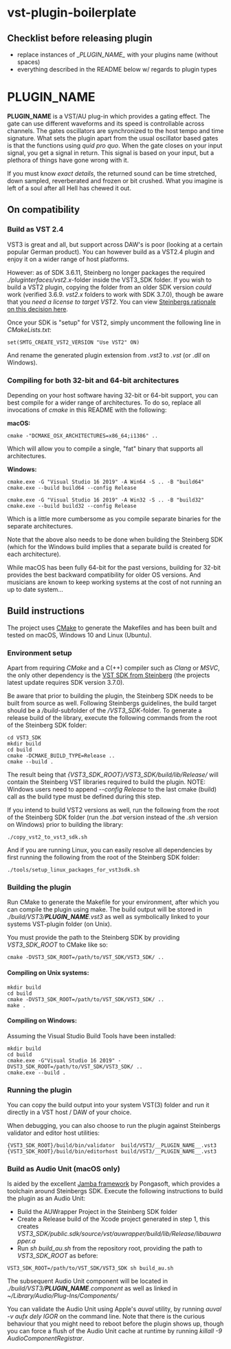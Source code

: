# vst-plugin-boilerplate
## Checklist before releasing plugin

 * replace instances of \__PLUGIN_NAME\__ with your plugins name (without spaces)
 * everything described in the README below w/ regards to plugin types

# __PLUGIN_NAME__

__PLUGIN_NAME__ is a VST/AU plug-in which provides a gating effect. The gate can use different waveforms
and its speed is controllable across channels. The gates oscillators are synchronized to the host tempo
and time signature. What sets the plugin apart from the usual oscillator based gates is that the functions
using _quid pro quo_. When the gate closes on your input signal, you get a signal in return. This signal
is based on your input, but a plethora of things have gone wrong with it.

If you must know _exact details_, the returned sound can be time stretched, down sampled, reverberated and
frozen or bit crushed. What you imagine is left of a soul after all Hell has chewed it out.

## On compatibility

### Build as VST 2.4

VST3 is great and all, but support across DAW's is poor (looking at a certain popular German product). You can however build as a VST2.4 plugin and enjoy it on a wider range of host platforms.

However: as of SDK 3.6.11, Steinberg no longer packages the required _./pluginterfaces/vst2.x_-folder inside the VST3_SDK folder.
If you wish to build a VST2 plugin, copying the folder from an older SDK version _could_ work (verified 3.6.9. _vst2.x_ folders to work with SDK 3.7.0), though be aware
that you _need a license to target VST2_. You can view [Steinbergs rationale on this decision here](https://www.steinberg.net/en/newsandevents/news/newsdetail/article/vst-2-coming-to-an-end-4727.html).

Once your SDK is "setup" for VST2, simply uncomment the following line in _CMakeLists.txt_:

```
set(SMTG_CREATE_VST2_VERSION "Use VST2" ON)
```

And rename the generated plugin extension from _.vst3_ to _.vst_ (or _.dll_ on Windows).

### Compiling for both 32-bit and 64-bit architectures

Depending on your host software having 32-bit or 64-bit support, you can best compile for a wider range of architectures. To do so,
replace all invocations of _cmake_ in this README with the following:

**macOS:**

```
cmake -"DCMAKE_OSX_ARCHITECTURES=x86_64;i1386" ..
```

Which will allow you to compile a single, "fat" binary that supports all architectures.

**Windows:**

```
cmake.exe -G "Visual Studio 16 2019" -A Win64 -S .. -B "build64"
cmake.exe --build build64 --config Release

cmake.exe -G "Visual Studio 16 2019" -A Win32 -S .. -B "build32"
cmake.exe --build build32 --config Release
```

Which is a little more cumbersome as you compile separate binaries for the separate architectures.

Note that the above also needs to be done when building the Steinberg SDK (which for the Windows build implies that a separate build is created for each architecture).

While macOS has been fully 64-bit for the past versions, building for 32-bit provides the best backward
compatibility for older OS versions. And musicians are known to keep working systems at the cost of not
running an up to date system...

## Build instructions

The project uses [CMake](https://cmake.org) to generate the Makefiles and has been built and tested on macOS, Windows 10 and Linux (Ubuntu).

### Environment setup

Apart from requiring _CMake_ and a C(++) compiler such as _Clang_ or _MSVC_, the only other dependency is the [VST SDK from Steinberg](https://www.steinberg.net/en/company/developers.html) (the projects latest update requires SDK version 3.7.0).

Be aware that prior to building the plugin, the Steinberg SDK needs to be built from source as well. Following Steinbergs guidelines, the build target should be a _/build_-subfolder of the _/VST3_SDK_-folder.
To generate a release build of the library, execute the following commands from the root of the Steinberg SDK folder:

```
cd VST3_SDK
mkdir build
cd build
cmake -DCMAKE_BUILD_TYPE=Release ..
cmake --build .
```

The result being that _{VST3_SDK_ROOT}/VST3_SDK/build/lib/Release/_ will contain the Steinberg VST libraries required to build the plugin.
NOTE: Windows users need to append _--config Release_ to the last cmake (build) call as the build type must be defined during this step.

If you intend to build VST2 versions as well, run the following from the root of the Steinberg SDK folder (run the _.bat_ version instead of the _.sh_ version on Windows) prior to building the library:

```
./copy_vst2_to_vst3_sdk.sh
```

And if you are running Linux, you can easily resolve all dependencies by first running the following from the root of the Steinberg SDK folder:

```
./tools/setup_linux_packages_for_vst3sdk.sh
```

### Building the plugin

Run CMake to generate the Makefile for your environment, after which you can compile the plugin using make. The build output will be stored in _./build/VST3/__PLUGIN_NAME__.vst3_ as well as symbolically linked to your systems VST-plugin folder (on Unix).

You must provide the path to the Steinberg SDK by providing _VST3_SDK_ROOT_ to CMake like so:

```
cmake -DVST3_SDK_ROOT=/path/to/VST_SDK/VST3_SDK/ ..
```

#### Compiling on Unix systems:

```
mkdir build
cd build
cmake -DVST3_SDK_ROOT=/path/to/VST_SDK/VST3_SDK/ ..
make .
```

#### Compiling on Windows:

Assuming the Visual Studio Build Tools have been installed:

```
mkdir build
cd build
cmake.exe -G"Visual Studio 16 2019" -DVST3_SDK_ROOT=/path/to/VST_SDK/VST3_SDK/ ..
cmake.exe --build .
```

### Running the plugin

You can copy the build output into your system VST(3) folder and run it directly in a VST host / DAW of your choice.

When debugging, you can also choose to run the plugin against Steinbergs validator and editor host utilities:

    {VST3_SDK_ROOT}/build/bin/validator  build/VST3/__PLUGIN_NAME__.vst3
    {VST3_SDK_ROOT}/build/bin/editorhost build/VST3/__PLUGIN_NAME__.vst3

### Build as Audio Unit (macOS only)

Is aided by the excellent [Jamba framework](https://github.com/pongasoft/jamba) by Pongasoft, which provides a toolchain around Steinbergs SDK. Execute the following instructions to build the plugin as an Audio Unit:

* Build the AUWrapper Project in the Steinberg SDK folder
* Create a Release build of the Xcode project generated in step 1, this creates _VST3_SDK/public.sdk/source/vst/auwrapper/build/lib/Release/libauwrapper.a_
* Run _sh build_au.sh_ from the repository root, providing the path to _VST3_SDK_ROOT_ as before:

```
VST3_SDK_ROOT=/path/to/VST_SDK/VST3_SDK sh build_au.sh
```

The subsequent Audio Unit component will be located in _./build/VST3/__PLUGIN_NAME__.component_ as well as linked
in _~/Library/Audio/Plug-Ins/Components/_

You can validate the Audio Unit using Apple's _auval_ utility, by running _auval -v aufx dely IGOR_ on the command line. Note that there is the curious behaviour that you might need to reboot before the plugin shows up, though you can force a flush of the Audio Unit cache at runtime by running _killall -9 AudioComponentRegistrar_.
